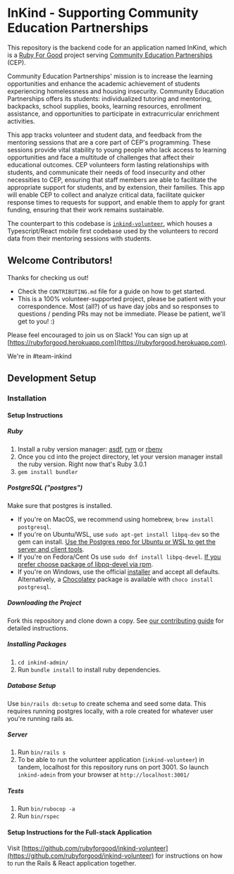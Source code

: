 # InKind - Supporting Community Education Partnerships

This repository is the backend code for an application named InKind, which is a [Ruby For Good](https://rubyforgood.org/) project serving [Community Education Partnerships](https://www.cep.ngo/) (CEP).

Community Education Partnerships' mission is to increase the learning opportunities and enhance the academic achievement of students experiencing homelessness and housing insecurity. Community Education Partnerships offers its students: individualized tutoring and mentoring, backpacks, school supplies, books, learning resources, enrollment assistance, and opportunities to participate in extracurricular enrichment activities.

This app tracks volunteer and student data, and feedback from the mentoring sessions that are a core part of CEP's programming. These sessions provide vital stability to young people who lack access to learning opportunities and face a multitude of challenges that affect their educational outcomes. CEP volunteers form lasting relationships with students, and communicate their needs of food insecurity and other necessities to CEP, ensuring that staff members are able to facilitate the appropriate support for students, and by extension, their families. This app will enable CEP to collect and analyze critical data, facilitate quicker response times to requests for support, and enable them to apply for grant funding, ensuring that their work remains sustainable.

The counterpart to this codebase is [`inkind-volunteer`](https://github.com/rubyforgood/inkind-volunteer), which houses a Typescript/React mobile first codebase used by the volunteers to record data from their mentoring sessions with students.

## Welcome Contributors!

Thanks for checking us out!

- Check the `CONTRIBUTING.md` file for a guide on how to get started.
- This is a 100% volunteer-supported project, please be patient with your correspondence. Most (all?) of us have day jobs and so responses to questions / pending PRs may not be immediate. Please be patient, we'll get to you! :)

Please feel encouraged to join us on Slack! You can sign up at [https://rubyforgood.herokuapp.com](https://rubyforgood.herokuapp.com).

We're in #team-inkind

## Development Setup

### Installation

#### Setup Instructions

##### Ruby

1. Install a ruby version manager: [asdf](https://asdf-vm.com/guide/getting-started.html#_1-install-dependencies), [rvm](https://rvm.io/) or [rbenv](https://github.com/rbenv/rbenv)
2. Once you cd into the project directory, let your version manager install the ruby version. Right now that's Ruby 3.0.1
3. `gem install bundler`

##### PostgreSQL ("postgres")

Make sure that postgres is installed.

- If you're on MacOS, we recommend using homebrew, `brew install postgresql`.
- If you're on Ubuntu/WSL, use `sudo apt-get install libpq-dev` so the gem can install. [Use the Postgres repo for Ubuntu or WSL to get the server and client tools](https://www.postgresql.org/download/linux/ubuntu/).
- If you're on Fedora/Cent Os use `sudo dnf install libpq-devel`. [If you prefer choose package of libpq-devel via rpm](https://pkgs.org/download/libpq-devel).
- If you're on Windows, use the official [installer](https://www.postgresql.org/download/windows/) and accept all defaults.  Alternatively, a [Chocolatey](https://chocolatey.org/packages/postgresql) package is available with `choco install postgresql`.

##### Downloading the Project

Fork this repository and clone down a copy. See [our contributing guide](CONTRIBUTING.md) for detailed instructions.

##### Installing Packages

1. `cd inkind-admin/`
2. Run `bundle install` to install ruby dependencies.

##### Database Setup

Use `bin/rails db:setup` to create schema and seed some data. This requires running postgres locally, with a role created for whatever user you're running rails as.

##### Server

1. Run `bin/rails s`
2. To be able to run the volunteer application (`inkind-volunteer`) in tandem, localhost for this repository runs on port 3001. So launch `inkind-admin` from your browser at `http://localhost:3001/`

##### Tests

1. Run `bin/rubocop -a`
2. Run `bin/rspec`

#### Setup Instructions for the Full-stack Application

Visit [https://github.com/rubyforgood/inkind-volunteer](https://github.com/rubyforgood/inkind-volunteer) for instructions on how to run the Rails & React application together.

